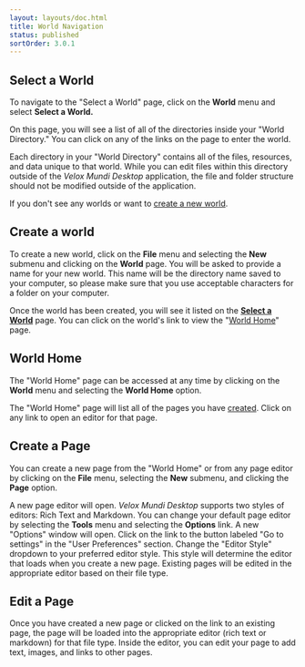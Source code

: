 ```yaml
---
layout: layouts/doc.html
title: World Navigation
status: published
sortOrder: 3.0.1
---
```


## Select a World
To navigate to the "Select a World" page, click on the **World** menu and select **Select a World.**

On this page, you will see a list of all of the directories inside your "World Directory." You can click on any of the links on the page to enter the world.

Each directory in your "World Directory" contains all of the files, resources, and data unique to that world. While you can edit files within this directory outside of the _Velox Mundi Desktop_ application, the file and folder structure should not be modified outside of the application.

If you don't see any worlds or want to <a href="#create-a-world">create a new world</a>.

## Create a world

To create a new world, click on the **File** menu and selecting the **New** submenu and clicking on the **World** page. You will be asked to provide a name for your new world. This name will be the directory name saved to your computer, so please make sure that you use acceptable characters for a folder on your computer.

Once the world has been created, you will see it listed on the **<a href="#select-a-world">Select a World</a>** page. You can click on the world's link to view the "<a href="#world-home">World Home</a>" page.

## World Home

The "World Home" page can be accessed at any time by clicking on the **World** menu and selecting the **World Home** option.

The "World Home" page will list all of the pages you have <a href="#create-a-page">created</a>. Click on any link to open an editor for that page.

## Create a Page

You can create a new page from the "World Home" or from any page editor by clicking on the **File** menu, selecting the **New** submenu, and clicking the **Page** option.

A new page editor will open. _Velox Mundi Desktop_ supports two styles of editors: Rich Text and Markdown. You can change your default page editor by selecting the **Tools** menu and selecting the **Options** link. A new "Options" window will open. Click on the link to the button labeled "Go to settings" in the "User Preferences" section. Change the "Editor Style" dropdown to your preferred editor style. This style will determine the editor that loads when you create a new page. Existing pages will be edited in the appropriate editor based on their file type.

## Edit a Page

Once you have created a new page or clicked on the link to an existing page, the page will be loaded into the appropriate editor (rich text or markdown) for that file type. Inside the editor, you can edit your page to add text, images, and links to other pages.